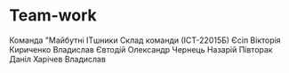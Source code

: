 # Team-work
Команда "Майбутні ITшники
Склад команди (ІСТ-22015Б)
Єсіп Вікторія 
Кириченко Владислав 
Євтодій Олександр 
Чернець Назарій
Півторак Даніл
Харічев Владислав
